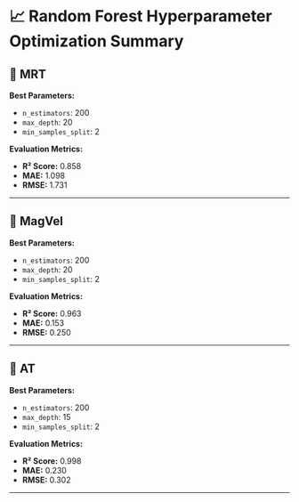 # 📈 Random Forest Hyperparameter Optimization Summary

## 🔹 MRT

**Best Parameters:**
- `n_estimators`: 200
- `max_depth`: 20
- `min_samples_split`: 2

**Evaluation Metrics:**
- **R² Score:** 0.858
- **MAE:** 1.098
- **RMSE:** 1.731

---
## 🔹 MagVel

**Best Parameters:**
- `n_estimators`: 200
- `max_depth`: 20
- `min_samples_split`: 2

**Evaluation Metrics:**
- **R² Score:** 0.963
- **MAE:** 0.153
- **RMSE:** 0.250

---
## 🔹 AT

**Best Parameters:**
- `n_estimators`: 200
- `max_depth`: 15
- `min_samples_split`: 2

**Evaluation Metrics:**
- **R² Score:** 0.998
- **MAE:** 0.230
- **RMSE:** 0.302

---
